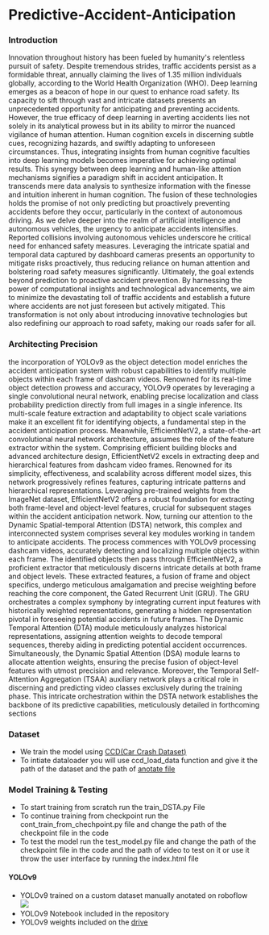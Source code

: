 # Predictive-Accident-Anticipation

### Introduction

Innovation throughout history has been fueled by humanity's relentless pursuit of safety. Despite tremendous strides, traffic accidents persist as a formidable threat, annually claiming the lives of 1.35 million individuals globally, according to the World Health Organization (WHO). Deep learning emerges as a beacon of hope in our quest to enhance road safety. Its capacity to sift through vast and intricate datasets presents an unprecedented opportunity for anticipating and preventing accidents. However, the true efficacy of deep learning in averting accidents lies not solely in its analytical prowess but in its ability to mirror the nuanced vigilance of human attention. Human cognition excels in discerning subtle cues, recognizing hazards, and swiftly adapting to unforeseen circumstances. Thus, integrating insights from human cognitive faculties into deep learning models becomes imperative for achieving optimal results. This synergy between deep learning and human-like attention mechanisms signifies a paradigm shift in accident anticipation. It transcends mere data analysis to synthesize information with the finesse and intuition inherent in human cognition. The fusion of these technologies holds the promise of not only predicting but proactively preventing accidents before they occur, particularly in the context of autonomous driving. As we delve deeper into the realm of artificial intelligence and autonomous vehicles, the urgency to anticipate accidents intensifies. Reported collisions involving autonomous vehicles underscore he critical need for enhanced safety measures. Leveraging the intricate spatial and temporal data captured by dashboard cameras presents an opportunity to mitigate risks proactively, thus reducing reliance on human attention and bolstering road safety measures significantly. Ultimately, the goal extends beyond prediction to proactive accident prevention. By harnessing the power of computational insights and technological advancements, we aim to minimize the devastating toll of traffic accidents and establish a future where accidents are not just foreseen but actively mitigated. This transformation is not only about introducing innovative technologies but also redefining our approach to road safety, making our roads safer for all.
### Architecting Precision

the incorporation of YOLOv9 as the object detection model enriches the accident anticipation system with robust capabilities to identify multiple objects within each frame of dashcam videos. Renowned for its real-time object detection prowess and accuracy, YOLOv9 operates by leveraging a single convolutional neural network, enabling precise localization and class probability prediction directly from full images in a single inference. Its multi-scale feature extraction and adaptability to object scale variations make it an excellent fit for identifying objects, a fundamental step in the accident anticipation process.
Meanwhile, EfficientNetV2, a state-of-the-art convolutional neural network architecture, assumes the role of the feature extractor within the system. Comprising efficient building blocks and advanced architecture design, EfficientNetV2 excels in extracting deep and hierarchical features from dashcam video frames. Renowned for its simplicity, effectiveness, and scalability across different model sizes, this network progressively refines features, capturing intricate patterns and hierarchical representations. Leveraging pre-trained weights from the ImageNet dataset, EfficientNetV2 offers a robust foundation for extracting both frame-level and object-level features, crucial for subsequent stages within the accident anticipation network.
Now, turning our attention to the Dynamic Spatial-temporal Attention (DSTA) network, this complex and interconnected system comprises several key modules working in tandem to anticipate accidents. The process commences with YOLOv9 processing dashcam videos, accurately detecting and localizing multiple objects within each frame. The identified objects then pass through EfficientNetV2, a proficient extractor that meticulously discerns intricate details at both frame and object levels.
These extracted features, a fusion of frame and object specifics, undergo meticulous amalgamation and precise weighting before reaching the core component, the Gated Recurrent Unit (GRU). The GRU orchestrates a complex symphony by integrating current input features with historically weighted representations, generating a hidden representation pivotal in foreseeing potential accidents in future frames.
The Dynamic Temporal Attention (DTA) module meticulously analyzes historical representations, assigning attention weights to decode temporal sequences, thereby aiding in predicting potential accident occurrences. Simultaneously, the Dynamic Spatial Attention (DSA) module learns to allocate attention weights, ensuring the precise fusion of object-level features with utmost precision and relevance.
Moreover, the Temporal Self-Attention Aggregation (TSAA) auxiliary network plays a critical role in discerning and predicting video classes exclusively during the training phase. This intricate orchestration within the DSTA network establishes the backbone of its predictive capabilities, meticulously detailed in forthcoming sections

###  Dataset
<ul>
<li>We train the model using <a href="https://drive.google.com/drive/folders/1NUwC-bkka0-iPqhEhIgsXWtj0DA2MR-F?usp=share_link" >CCD(Car Crash Dataset)</a>
<li>To intiate dataloader you will use ccd_load_data function and give it the path of the dataset and the path of <a href="https://drive.google.com/file/d/13OgrD0-8cKG0X00MlA6JXr0G_JJmHYXg/view?usp=share_link">anotate file</a> 

</ul>

### Model Training & Testing
<ul>
<li> To start training from scratch run the train_DSTA.py File
<li>  To continue training from checkpoint run the cont_train_from_chechpoint.py file and change the path of the checkpoint file in the code
<li> To test the model run the test_model.py file and change the path of the checkpoint file in the code and the path of video to test on it or use it throw the user interface by running the index.html file
</ul>

#### YOLOv9 
<ul>
<li>YOLOv9 trained on a custom dataset manually anotated on roboflow  <br>
<a href="https://universe.roboflow.com/accident-anticipating/accident-anticipation">
    <img src="https://app.roboflow.com/images/download-dataset-badge.svg"></img>
</a>
<li> YOLOv9 Notebook included in the repository
<li> YOLOv9 weights included on the <a href="https://drive.google.com/file/d/153UJCTQEPKjp_sfvN3ygqQahHTXX60jc/view?usp=share_link">drive</a>
</ul>




